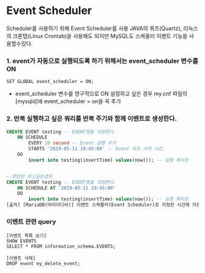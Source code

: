# Event Scheduler

Scheduler를 사용하기 위해 Event Scheduler를 사용
JAVA의 쿼츠(Quartz), 리눅스의 크론탭(Linux Crontab)을 사용해도 되지만 MySQL도 스케줄러 이벤트 기능을 사용할수있다.


### 1. event가 자동으로 실행되도록 하기 위해서는 event_scheduler 변수를 ON
~~~
SET GLOBAL event_scheduler = ON;
~~~

* event_scheduler 변수를 영구적으로 ON 설정하고 싶은 경우 my.cnf 파일의 [mysqld]에 event_scheduler = on을 꼭 추가

### 2. 반복 실행하고 싶은 쿼리를 반복 주기와 함께 이벤트로 생성한다.
~~~sql
CREATE EVENT testing -- EVENT명을 지정한다.
    ON SCHEDULE
        EVERY 10 second -- Event 실행 주기
        STARTS '2019-05-11 19:45:00' -- Event 최초 시작 시간
    DO
        insert into testing(insertTime) values(now()); -- 실행 쿼리문


--한번만 하고싶은경우
CREATE EVENT testing -- EVENT명을 지정한다.
    ON SCHEDULE AT '2019-05-11 19:45:00'
    DO
        insert into testing(insertTime) values(now()); -- 실행 쿼리문
[출처] [MariaDB(마리아디비)] 이벤트 스케쥴러(Event Scheduler)로 지정한 시간에 자동 insert/delete 하기|작성자 천프로
~~~

### 이벤트 관련 query
~~~
[이벤트 목록 보기]
SHOW EVENTS
SELECT * FROM information_schema.EVENTS;

[이벤트 삭제]
DROP event my_delete_event;
~~~